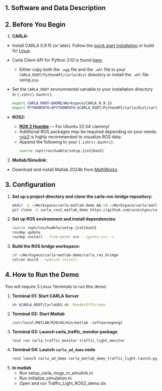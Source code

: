 ## 1. Software and Data Description


## 2. Before You Begin
1. **CARLA:**
  - Install CARLA 0.9.15 (or later). Follow the [quick start installation](https://carla.readthedocs.io/en/latest/start_quickstart/) or build for [Linux](https://carla.readthedocs.io/en/latest/build_linux/).
  - Carla Client API for Python 3.10 is found [here](https://github.com/gezp/carla_ros/releases/).
    - Either copy both the `.egg` file and the `.whl` file to your `CARLA_ROOT/PythonAPI/carla/dist` directory *or* install the `.whl` file using `pip`.
  - Set the `CARLA_ROOT` environmental variable to your installation directory in `{.zshrc|.bashrc}`.
    ```sh
    export CARLA_ROOT=$HOME/Workspace/CARLA_0.9.15
    export PYTHONPATH=$PYTHONPATH:$CARLA_ROOT/PythonAPI/carla/dist/carla-<carla_version_and_arch>.egg:$CARLA_ROOT/PythonAPI/carla
    ```

- **ROS2:**
  - [__ROS 2 Humble__](https://docs.ros.org/en/humble/Installation.html) — For Ubuntu 22.04 (Jammy)
  - Additional ROS packages may be required depending on your needs. [rviz2](https://github.com/ros2/rviz) is highly recommended to visualize ROS data.
  - Append the following to your `{.zshrc|.bashrc}`.
    ```sh
    source /opt/ros/humble/setup.{zsh|bash}
    ```
    
2. **Matlab/Simulink:**
  - Download and install Matlab 2024b from [MathWorks](https://www.mathworks.com/help/install/ug/install-products-with-internet-connection.html).
    
## 3. Configuration
1. **Set up a project directory and clone the carla-ros-bridge repository:**
    ```sh
    mkdir -p ~/Workspace/carla-matlab-demo && cd ~/Workspace/carla-matlab-demo
    git clone -b carla_ros2_matlab_demo https://github.com/usnistgov/cav-cosim.git
    ``` 
2. **Set up ROS environment and install dependencies:**
    ```sh
    source /opt/ros/humble/setup.{zsh|bash}
    rosdep update
    rosdep install --from-paths src --ignore-src -r
    ```
3. **Build the ROS bridge workspace:**
    ```sh
    cd ~/Workspace/carla-matlab-demo/carla_ros_bridge
    colcon build --symlink-install
    ```

## 4. How to Run the Demo
You will require 3 Linux Terminals to run this demo:

1. **Terminal 01: Start CARLA Server**
    ```sh
    sh $CARLA_ROOT/CarlaUE4.sh -RenderOffScreen
    ```
2. **Terminal 02: Start Matlab**
   ```
   /usr/local/MATLAB/R2024b/bin/matlab -softwareopengl
   ```
3. **Terminal 03: Launch carla_traffic_monitor package**
   ```
   ros2 run carla_traffic_monitor traffic_light_monitor
   ```
4. **Terminal 04: Launch `carla_ad_demo` node**
    ```sh
    ros2 launch carla_ad_demo carla_matlab_demo_traffic_light.launch.py
    ```
5. **In matlab**
    - Run setup_carla_msgs_in_simulink.m
    - Run initialize_simulation.m
    - Open and run Traffic_Light_ROS2_demo.slx


